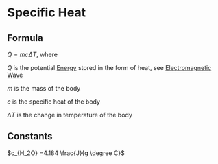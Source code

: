 # Specific Heat

## Formula

$Q = mc\Delta T$, where

$Q$ is the potential [Energy](Energy%2032255c9dff45446aa251c5a99e89be93.md) stored in the form of heat, see [Electromagnetic Wave](Electromagnetic%20Wave%209c989526af244e4f8d22ec72c535a026.md)

$m$ is the mass of the body

$c$ is the specific heat of the body

$\Delta T$ is the change in temperature of the body

## Constants

$c_{H_2O} =4.184 \frac{J}{g \degree C}$